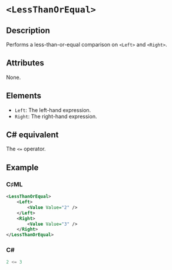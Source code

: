 # `<LessThanOrEqual>`

## Description

Performs a less-than-or-equal comparison on `<Left>` and `<Right>`.

## Attributes

None.

## Elements

- `Left`: The left-hand expression.
- `Right`: The right-hand expression.

## C# equivalent

The `<=` operator.

## Example

### C♯ML

```xml
<LessThanOrEqual>
    <Left>
        <Value Value="2" />
    </Left>
    <Right>
        <Value Value="3" />
    </Right>
</LessThanOrEqual>
```

### C#

```csharp
2 <= 3
```
